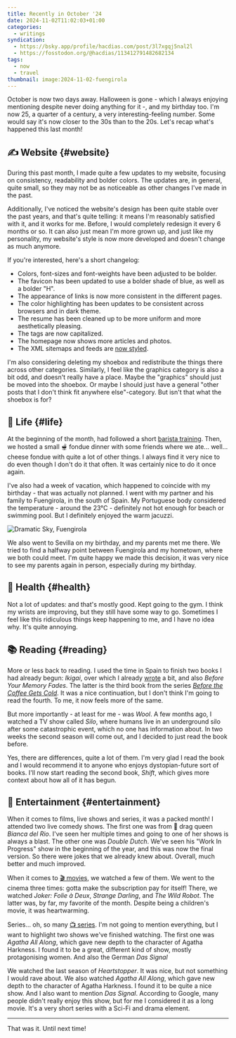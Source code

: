 ```yaml
---
title: Recently in October '24
date: 2024-11-02T11:02:03+01:00
categories:
  - writings
syndication:
  - https://bsky.app/profile/hacdias.com/post/3l7xgqj5nal2l
  - https://fosstodon.org/@hacdias/113412791482682134
tags:
  - now
  - travel
thumbnail: image:2024-11-02-fuengirola
---
```


October is now two days away. Halloween is gone - which I always enjoying mentioning despite never doing anything for it -, and my birthday too. I'm now 25, a quarter of a century, a very interesting-feeling number. Some would say it's now closer to the 30s than to the 20s. Let's recap what's happened this last month!

<!--more-->

## ✍️ Website {#website}

During this past month, I made quite a few updates to my website, focusing on consistency, readability and bolder colors. The updates are, in general, quite small, so they may not be as noticeable as other changes I've made in the past.

Additionally, I've noticed the website's design has been quite stable over the past years, and that's quite telling: it means I'm reasonably satisfied with it, and it works for me. Before, I would completely redesign it every 6 months or so. It can also just mean I'm more grown up, and just like my personality, my website's style is now more developed and doesn't change as much anymore.

If you're interested, here's a short changelog:

- Colors, font-sizes and font-weights have been adjusted to be bolder.
- The favicon has been updated to use a bolder shade of blue, as well as a bolder "H".
- The appearance of links is now more consistent in the different pages.
- The color highlighting has been updates to be consistent across browsers and in dark theme.
- The resume has been cleaned up to be more uniform and more aesthetically pleasing.
- The tags are now capitalized.
- The homepage now shows more articles and photos.
- The XML sitemaps and feeds are [now styled](/2024/10/23/styled-rss-feeds/).

I'm also considering deleting my shoebox and redistribute the things there across other categories. Similarly, I feel like the graphics category is also a bit odd, and doesn't really have a place. Maybe the "graphics" should just be moved into the shoebox. Or maybe I should just have a general "other posts that I don't think fit anywhere else"-category. But isn't that what the shoebox is for?

## 🍄 Life {#life}

At the beginning of the month, had followed a short [barista training](/2024/10/08/barista-training/). Then, we hosted a small 🫕 fondue dinner with some friends where we ate... well... cheese fondue with quite a lot of other things. I always find it very nice to do even though I don't do it that often. It was certainly nice to do it once again.

I've also had a week of vacation, which happened to coincide with my birthday - that was actually not planned. I went with my partner and his family to Fuengirola, in the south of Spain. My Portuguese body considered the temperature - around the 23°C - definitely not hot enough for beach or swimming pool. But I definitely enjoyed the warm jacuzzi.

![Dramatic Sky, Fuengirola](image:2024-11-02-fuengirola)

We also went to Sevilla on my birthday, and my parents met me there. We tried to find a halfway point between Fuengirola and my hometown, where we both could meet. I'm quite happy we made this decision, it was very nice to see my parents again in person, especially during my birthday.

## 💪 Health {#health}

Not a lot of updates: and that's mostly good. Kept going to the gym. I think my wrists are improving, but they still have some way to go. Sometimes I feel like this ridiculous things keep happening to me, and I have no idea why. It's quite annoying.

## 📚 Reading {#reading}

More or less back to reading. I used the time in Spain to finish two books I had already begun: *Ikigai*, over which I already [wrote](/2024/10/21/ikigai/) a bit, and also *Before Your Memory Fades*. The latter is the third book from the series [*Before the Coffee Gets Cold*](/2022/01/26/before-the-coffee-gets-cold/). It was a nice continuation, but I don't think I'm going to read the fourth. To me, it now feels more of the same.

But more importantly - at least for me - was *Wool*. A few months ago, I watched a TV show called *Silo*, where humans live in an underground silo after some catastrophic event, which no one has information about. In two weeks the second season will come out, and I decided to just read the book before.

Yes, there are differences, quite a lot of them. I'm very glad I read the book and I would recommend it to anyone who enjoys dystopian-future sort of books. I'll now start reading the second book, *Shift*, which gives more context about how all of it has begun.

## 🍿 Entertainment {#entertainment}

When it comes to films, live shows and series, it was a packed month! I attended two live comedy shows. The first one was from 👑 drag queen *Bianca del Rio*. I've seen her multiple times and going to one of her shows is always a blast. The other one was *Double Dutch*. We've seen his "Work In Progress" show in the beginning of the year, and this was now the final version. So there were jokes that we already knew about. Overall, much better and much improved.

When it comes to [🎬 movies](/watches/#movies), we watched a few of them. We went to the cinema three times: gotta make the subscription pay for itself! There, we watched *Joker: Folie à Deux*, *Strange Darling*, and *The Wild Robot*. The latter was, by far, my favorite of the month. Despite being a children's movie, it was heartwarming.

Series... oh, so many [📺 series](/watches/#shows). I'm not going to mention everything, but I want to highlight two shows we've finished watching. The first one was *Agatha All Along*, which gave new depth to the character of Agatha Harkness. I found it to be a great, different kind of show, mostly protagonising women. And also the German *Das Signal*

We watched the last season of *Heartstopper*. It was nice, but not something I would rave about. We also watched *Agatha All Along*, which gave new depth to the character of Agatha Harkness. I found it to be quite a nice show. And I also want to mention *Das Signal*. According to Google, many people didn't really enjoy this show, but for me I considered it as a long movie. It's a very short series with a Sci-Fi and drama element.

<hr>

That was it. Until next time!
